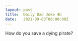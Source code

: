 ```yaml
---
layout: post
title:  Daily Dad Joke 4U
date:   2021-09-03T00:00:00Z
---
```

How do you save a dying pirate?
